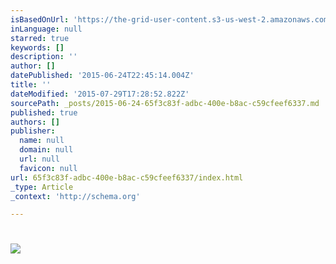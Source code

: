 ```yaml
---
isBasedOnUrl: 'https://the-grid-user-content.s3-us-west-2.amazonaws.com/6f14740b-101f-4243-b178-295c44a85d58.gif'
inLanguage: null
starred: true
keywords: []
description: ''
author: []
datePublished: '2015-06-24T22:45:14.004Z'
title: ''
dateModified: '2015-07-29T17:28:52.822Z'
sourcePath: _posts/2015-06-24-65f3c83f-adbc-400e-b8ac-c59cfeef6337.md
published: true
authors: []
publisher:
  name: null
  domain: null
  url: null
  favicon: null
url: 65f3c83f-adbc-400e-b8ac-c59cfeef6337/index.html
_type: Article
_context: 'http://schema.org'

---
```

# ![](https://the-grid-user-content.s3-us-west-2.amazonaws.com/6f14740b-101f-4243-b178-295c44a85d58.gif)